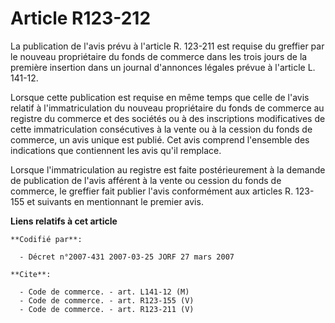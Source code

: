 # Article R123-212

La publication de l'avis prévu à l'article R. 123-211 est requise du greffier par le nouveau propriétaire du fonds de
commerce dans les trois jours de la première insertion dans un journal d'annonces légales prévue à l'article L. 141-12.

Lorsque cette publication est requise en même temps que celle de l'avis relatif à l'immatriculation du nouveau propriétaire
du fonds de commerce au registre du commerce et des sociétés ou à des inscriptions modificatives de cette immatriculation
consécutives à la vente ou à la cession du fonds de commerce, un avis unique est publié. Cet avis comprend l'ensemble des
indications que contiennent les avis qu'il remplace.

Lorsque l'immatriculation au registre est faite postérieurement à la demande de publication de l'avis afférent à la vente ou
cession du fonds de commerce, le greffier fait publier l'avis conformément aux articles R. 123-155 et suivants en mentionnant
le premier avis.

**Liens relatifs à cet article**

	**Codifié par**:

	  - Décret n°2007-431 2007-03-25 JORF 27 mars 2007

	**Cite**:

	  - Code de commerce. - art. L141-12 (M)
	  - Code de commerce. - art. R123-155 (V)
	  - Code de commerce. - art. R123-211 (V)
